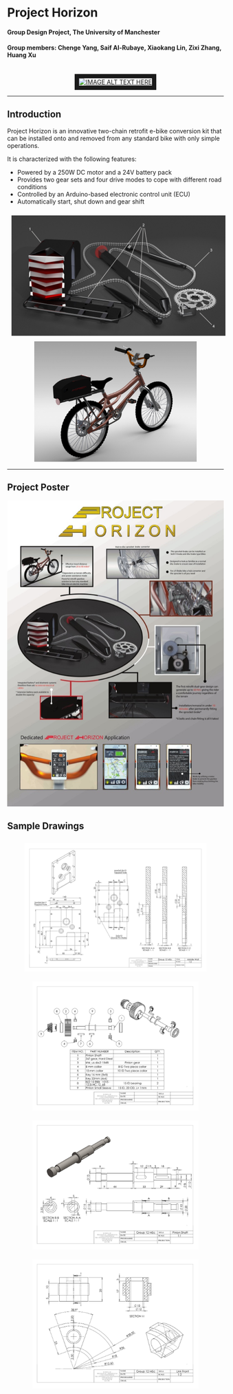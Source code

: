 # Project Horizon
#### Group Design Project, The University of Manchester
#### Group members: Chenge Yang, Saif Al-Rubaye, Xiaokang Lin, Zixi Zhang, Huang Xu
<br>
<div align = "center">
  <a href="http://www.youtube.com/watch?feature=player_embedded&v=IsTI4c7kD84
" target="_blank">
  <img src="http://img.youtube.com/vi/IsTI4c7kD84/0.jpg"
alt="IMAGE ALT TEXT HERE" width="640" height="480" border="10" />
  </a>
</div>

-----------------------------------------------------------------------------------------
## Introduction
Project Horizon is an innovative two-chain retrofit e-bike conversion kit that can be installed onto and removed from any standard bike with only simple operations.

It is characterized with the following features:
* Powered by a 250W DC motor and a 24V battery pack
* Provides two gear sets and four drive modes to cope with different road conditions
* Controlled by an Arduino-based electronic control unit (ECU)
* Automatically start, shut down and gear shift

<p align = "center">
  <img src = "figures/components.jpg" height = "280px" style="margin:10px 10px">
  <img src = "figures/full_bike.jpg" height = "280px">
</p>

-----------------------------------------------------------------------------------------
## Project Poster
<p align = "center">
  <img src = "poster/poster.jpg" width = "600px">
</p>

## Sample Drawings
<p align = "center">
  <img src = "drawings/middle_wall.jpg" height = "300px" style="margin:10px 10px">
  <img src = "drawings/pinion_assembly.jpg" height = "300px" style="margin:10px 10px">
  <img src = "drawings/pinion_shaft.jpg" height = "300px" style="margin:10px 30px">
  <img src = "drawings/slider.jpg" height = "300px" style="margin:10px 20px">
</p>
